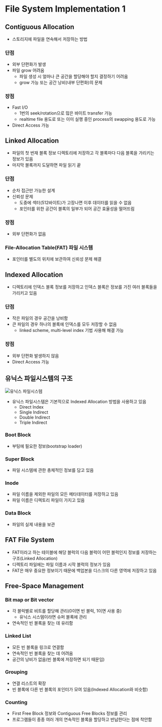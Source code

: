 # File System Implementation 1

## Contiguous Allocation

* 스토리지에 파일을 연속해서 저장하는 방법

### 단점

* 외부 단편화가 발생
* 파일 grow 어려움
    * 파일 생성 시 얼마나 큰 공간을 할당해야 할지 결정하기 어려움
    * grow 가능 또는 공간 낭비(내부 단편화)의 문제

### 장점

* Fast I/O
    * 1번의 seek/rotation으로 많은 바이트 transfer 가능
    * realtime file 용도로 또는 이미 실행 중인 process의 swapping 용도로 가능
* Direct Access 가능

## Linked Allocation

* 파일의 첫 번재 블록 정보 디렉토리에 저장하고 각 블록마다 다음 블록을 가리키는 정보가 있음
* 마지막 블록까지 도달하면 파일 읽기 끝

### 단점

* 순차 접근만 가능한 설계
* 신뢰성 문제
    * 도중에 섹터(512바이트)가 고장나면 이후 데이터를 읽을 수 없음
    * 포인터를 위한 공간이 블록의 일부가 되어 공간 효율성을 떨어뜨림

### 장점

* 외부 단편화가 없음

### File-Allocation Table(FAT) 파일 시스템

* 포인터를 별도의 위치에 보관하여 신뢰성 문제 해결

## Indexed Allocation

* 디렉토리에 인덱스 블록 정보를 저장하고 인덱스 블록은 정보를 가진 여러 블록들을 가리키고 있음

### 단점

* 작은 파일의 경우 공간을 낭비함
* 큰 파일의 경우 하나의 블록에 인덱스를 모두 저장할 수 없음
    * linked scheme, multi-level index 기법 사용해 해결 가능

### 장점

* 외부 단편화 발생하지 않음
* Direct Access 가능

## 유닉스 파일시스템의 구조

![유닉스 파일시스템](https://kouzie.github.io/assets/OS/OS_12_8.png)

* 유닉스 파일시스템은 기본적으로 Indexed Allocation 방법을 사용하고 있음
    * Direct Index
    * Single Indirect
    * Double Indirect
    * Triple Indirect

### Boot Block

* 부팅에 필요한 정보(bootstrap loader)

### Super Block

* 파일 시스템에 관한 총체적인 정보를 담고 있음

### Inode

* 파일 이름을 제외한 파일의 모든 메타데이터를 저장하고 있음
* 파일 이름은 디렉토리 파일이 가지고 있음

### Data Block

* 파일의 실제 내용을 보관

## FAT File System

* FAT이라고 하는 테이블에 해당 블럭의 다음 블럭이 어떤 블럭인지 정보를 저장하는 구조(Linked Allocation)
* 디렉토리 파일에는 파일 이름과 시작 블럭의 정보가 있음
* FAT은 매우 중요한 정보이기 때문에 백업본을 디스크의 다른 영역에 저장하고 있음

## Free-Space Management

### Bit map or Bit vector

* 각 블럭별로 비트를 할당해 관리(0이면 빈 블럭, 1이면 사용 중)
    * 유닉스 시스템이라면 슈퍼 블록에 관리
* 연속적인 빈 블록을 찾는 데 유리함

### Linked List

* 모든 빈 블록을 링크로 연결함
* 연속적인 빈 블록을 찾는 데 어려움
* 공간의 낭비가 없음(빈 블록에 저장하면 되기 때문임)

### Grouping

* 연결 리스트의 확장
* 빈 블록에 다른 빈 블록의 포인터가 모여 있음(Indexed Allocation와 비슷함)

### Counting

* First Free Block 정보와 Contiguous Free Blocks 정보를 관리
* 프로그램들이 종종 여러 개의 연속적인 블록을 할당하고 반납한다는 점에 착안함
